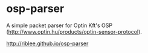 # osp-parser
A simple packet parser for Optin Kft's OSP (http://www.optin.hu/products/optin-sensor-protocol).

http://riblee.github.io/osp-parser
